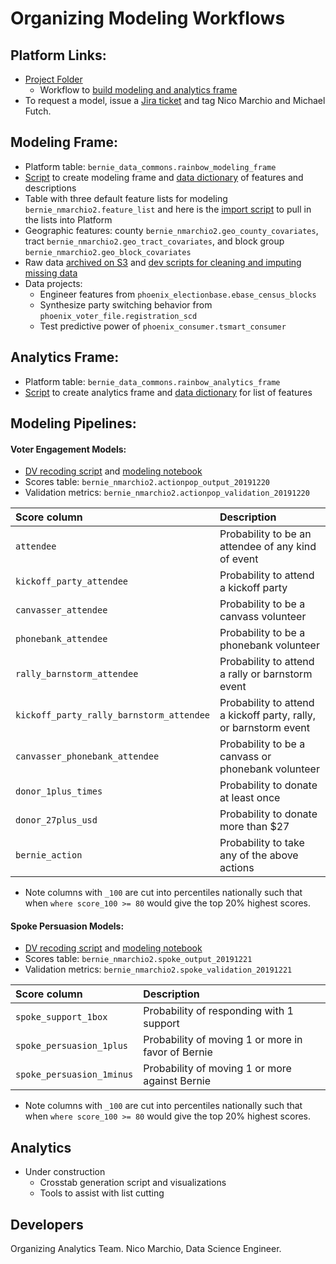 # Organizing Modeling Workflows

## Platform Links:
* [Project Folder](https://platform.civisanalytics.com/spa/#/projects/129243)
  * Workflow to [build modeling and analytics frame](https://platform.civisanalytics.com/spa/#/workflows/10551)
* To request a model, issue a [Jira ticket](https://berniesanders.atlassian.net/jira/software/projects/MOD/boards/12) and tag Nico Marchio and Michael Futch.

## Modeling Frame:
* Platform table: `bernie_data_commons.rainbow_modeling_frame`
* [Script](https://github.com/Bernie-2020/bernie-targeting/blob/master/modeling-frame/rainbow-modeling-frame.sql) to create modeling frame and [data dictionary](https://docs.google.com/spreadsheets/d/1O1a4SdNBuPFMRT97__IeD1624OFDFafCSGQAuclDrFU/edit#gid=176972138) of features and descriptions
* Table with three default feature lists for modeling `bernie_nmarchio2.feature_list` and here is the [import script](https://platform.civisanalytics.com/spa/#/imports/53801807) to pull in the lists into Platform
* Geographic features: county `bernie_nmarchio2.geo_county_covariates`, tract `bernie_nmarchio2.geo_tract_covariates`, and block group `bernie_nmarchio2.geo_block_covariates` 
* Raw data [archived on S3](https://github.com/Bernie-2020/bernie-targeting/blob/master/s3-files/modeling-frame-source-data.R) and [dev scripts for cleaning and imputing missing data](https://github.com/Bernie-2020/bernie-targeting/tree/master/modeling-frame/dev)
* Data projects: 
  * Engineer features from `phoenix_electionbase.ebase_census_blocks` 
  * Synthesize party switching behavior from `phoenix_voter_file.registration_scd`
  * Test predictive power of `phoenix_consumer.tsmart_consumer`

## Analytics Frame:
* Platform table: `bernie_data_commons.rainbow_analytics_frame`
* [Script](https://github.com/Bernie-2020/bernie-targeting/blob/master/modeling-frame/rainbow-analytics-frame.sql) to create analytics frame and [data dictionary](https://docs.google.com/spreadsheets/d/1O1a4SdNBuPFMRT97__IeD1624OFDFafCSGQAuclDrFU/edit#gid=176972138) for list of features

## Modeling Pipelines:

#### Voter Engagement Models:
* [DV recoding script](https://github.com/Bernie-2020/bernie-targeting/blob/master/pipeline-etl/voluntee-dv-recode-v2.sql) and [modeling notebook](https://github.com/Bernie-2020/bernie-targeting/blob/master/modeling/volunteer-modeling-workflow-20191219.ipynb)
* Scores table: `bernie_nmarchio2.actionpop_output_20191220` 
* Validation metrics: `bernie_nmarchio2.actionpop_validation_20191220`

| Score column | Description | 
| :--- | :--- | 
| `attendee` | Probability to be an attendee of any kind of event |
| `kickoff_party_attendee` | Probability to attend a kickoff party |
| `canvasser_attendee` | Probability to be a canvass volunteer |
| `phonebank_attendee` | Probability to be a phonebank volunteer |
| `rally_barnstorm_attendee` | Probability to attend a rally or barnstorm event |
| `kickoff_party_rally_barnstorm_attendee` | Probability to attend a kickoff party, rally, or barnstorm event |
| `canvasser_phonebank_attendee` | Probability to be a canvass or phonebank volunteer |
| `donor_1plus_times` | Probability to donate at least once |
| `donor_27plus_usd` | Probability to donate more than $27 |
| `bernie_action` | Probability to take any of the above actions |
* Note columns with `_100` are cut into percentiles nationally such that when `where score_100 >= 80` would give the top 20% highest scores.

#### Spoke Persuasion Models:
* [DV recoding script](https://github.com/Bernie-2020/bernie-targeting/blob/master/pipeline-etl/spoke-dv-recode.sql) and [modeling notebook](https://github.com/Bernie-2020/bernie-targeting/blob/master/modeling/spoke-modeling-workflow-20191221.ipynb)
* Scores table: `bernie_nmarchio2.spoke_output_20191221` 
* Validation metrics: `bernie_nmarchio2.spoke_validation_20191221`

| Score column | Description |
| :--- | :--- |
| `spoke_support_1box` | Probability of responding with 1 support |
| `spoke_persuasion_1plus` | Probability of moving 1 or more in favor of Bernie |
| `spoke_persuasion_1minus` | Probability of moving 1 or more against Bernie |
* Note columns with `_100` are cut into percentiles nationally such that when `where score_100 >= 80` would give the top 20% highest scores.

## Analytics
* Under construction
  * Crosstab generation script and visualizations
  * Tools to assist with list cutting

## Developers
Organizing Analytics Team. Nico Marchio, Data Science Engineer.
